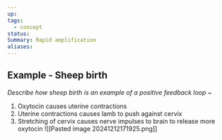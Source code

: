 ```yaml
---
up: 
tags:
  - concept
status: 
Summary: Rapid amplification
aliases:
---
```

## Example - Sheep birth
*Describe how sheep birth is an example of a positive feedback loop*
~
1. Oxytocin causes uterine contractions
2. Uterine contractions causes lamb to push against cervix
3. Stretching of cervix causes nerve impulses to brain to release more oxytocin
![[Pasted image 20241212171925.png]]